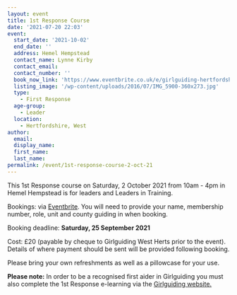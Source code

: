 ```yaml
---
layout: event
title: 1st Response Course
date: '2021-07-20 22:03'
event:
  start_date: '2021-10-02'
  end_date: ''
  address: Hemel Hempstead
  contact_name: Lynne Kirby
  contact_email: 
  contact_number: ''
  book_now_link: 'https://www.eventbrite.co.uk/e/girlguiding-hertfordshire-1st-response-course-tickets-163756196191'
  listing_image: '/wp-content/uploads/2016/07/IMG_5900-360x273.jpg'
  type: 
    - First Response
  age-group: 
    - Leader
  location: 
    - Hertfordshire, West
author:
  email: 
  display_name: 
  first_name: 
  last_name: 
permalink: /event/1st-response-course-2-oct-21
---
```

This 1st Response course on Saturday, 2 October 2021 from 10am - 4pm in Hemel Hempstead is for leaders and Leaders in Training.

Bookings: via [Eventbrite](https://www.eventbrite.co.uk/e/girlguiding-hertfordshire-1st-response-course-tickets-163756196191).  You will need to provide your name, membership number, role, unit and county guiding in when booking.  

Booking deadline: **Saturday, 25 September 2021**

Cost: £20 (payable by cheque to Girlguiding West Herts prior to the event).  Details of where payment should be sent will be provided following booking.

Please bring your own refreshments as well as a pillowcase for your use.

**Please note:**  In order to be a recognised first aider in Girlguiding you must also complete the 1st Response e-learning via the [Girlguiding website.](https://training.girlguiding.org.uk/first-response/?_ga=2.243395270.2123503171.1626684443-707145301.1620647744#/menu/5f1ec172e2dbde2f11ab1d0d)